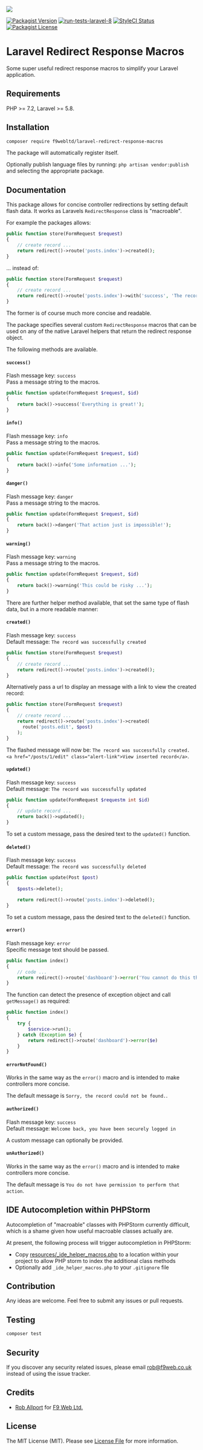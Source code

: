 ![](https://banners.beyondco.de/Laravel%20Redirect%20Response%20Macros.png?theme=light&packageManager=composer+require&packageName=f9webltd%2Flaravel-redirect-response-macros&pattern=brickWall&style=style_1&description=Some+super+useful+redirect+response+macros+to+simplify+your+Laravel+application&md=1&showWatermark=0&fontSize=100px&images=code)


[![Packagist Version](https://img.shields.io/packagist/v/f9webltd/laravel-redirect-response-macros?style=flat-square)](https://packagist.org/packages/f9webltd/laravel-redirect-response-macros)
[![run-tests-laravel-8](https://img.shields.io/github/workflow/status/f9webltd/laravel-redirect-response-macros/run-tests-laravel-8?style=flat-square)](https://github.com/f9webltd/laravel-redirect-response-macros/actions)
[![StyleCI Status](https://github.styleci.io/repos/278581318/shield)](https://github.styleci.io/repos/278581318)
[![Packagist License](https://img.shields.io/packagist/l/f9webltd/laravel-redirect-response-macros?style=flat-square)](https://packagist.org/packages/f9webltd/laravel-redirect-response-macros)

# Laravel Redirect Response Macros

Some super useful redirect response macros to simplify your Laravel application.

## Requirements

PHP >= 7.2, Laravel >= 5.8.

## Installation

``` bash
composer require f9webltd/laravel-redirect-response-macros
```

The package will automatically register itself.

Optionally publish language files by running: `php artisan vendor:publish` and selecting the appropriate package.

## Documentation

This package allows for concise controller redirections by setting default flash data. It works as Laravels `RedirectResponse` class is "macroable".

For example the packages allows:

``` php
public function store(FormRequest $request)
{
    // create record ...
    return redirect()->route('posts.index')->created();
}
```

... instead of:

``` php
public function store(FormRequest $request)
{
    // create record ...
    return redirect()->route('posts.index')->with('success', 'The record was successfully created');
}
```

The former is of course much more concise and readable.

The package specifies several custom `RedirectResponse` macros that can be used on any of the native Laravel helpers that return the redirect response object.

The following methods are available.

#### `success()`

Flash message key: `success`  
Pass a message string to the macros.

``` php
public function update(FormRequest $request, $id)
{
    return back()->success('Everything is great!');
}
```

#### `info()`

Flash message key: `info`  
Pass a message string to the macros.

``` php
public function update(FormRequest $request, $id)
{
    return back()->info('Some information ...');
}
```

#### `danger()`

Flash message key: `danger`  
Pass a message string to the macros.

``` php
public function update(FormRequest $request, $id)
{
    return back()->danger('That action just is impossible!');
}
```

#### `warning()`

Flash message key: `warning`  
Pass a message string to the macros.

``` php
public function update(FormRequest $request, $id)
{
    return back()->warning('This could be risky ...');
}
```

There are further helper method available, that set the same type of flash data, but in a more readable manner:

#### `created()`

Flash message key: `success`  
Default message: `The record was successfully created`

``` php
public function store(FormRequest $request)
{
    // create record ...
    return redirect()->route('posts.index')->created();
}
```

Alternatively pass a url to display an message with a link to view the created record:

``` php
public function store(FormRequest $request)
{
    // create record ...
    return redirect()->route('posts.index')->created(
      route('posts.edit', $post)
    );
}
```

The flashed message will now be: `The record was successfully created. <a href="/posts/1/edit" class="alert-link">View inserted record</a>`.

#### `updated()`

Flash message key: `success`  
Default message: `The record was successfully updated`

``` php
public function update(FormRequest $requestm int $id)
{
    // update record ...
    return back()->updated();
}
```

To set a custom message, pass the desired text to the `updated()` function.

#### `deleted()`

Flash message key: `success`  
Default message: `The record was successfully deleted`

``` php
public function update(Post $post)
{
    $posts->delete();

    return redirect()->route('posts.index')->deleted();
}
```

To set a custom message, pass the desired text to the `deleted()` function.

#### `error()`

Flash message key: `error`  
Specific message text should be passed.

``` php
public function index()
{
    // code ...
    return redirect()->route('dashboard')->error('You cannot do this thing!');
}
```

The function can detect the presence of exception object and call `getMessage()` as required:

``` php
public function index()
{
    try {
        $service->run();
    } catch (Exception $e) {
        return redirect()->route('dashboard')->error($e)
    }
}
```

#### `errorNotFound()`

Works in the same way as the `error()` macro and is intended to make controllers more concise. 

The default message is `Sorry, the record could not be found.`.

#### `authorized()`

Flash message key: `success`  
Default message: `Welcome back, you have been securely logged in`

A custom message can optionally be provided.

#### `unAuthorized()`

Works in the same way as the `error()` macro and is intended to make controllers more concise. 

The default message is `You do not have permission to perform that action`.

## IDE Autocompletion within PHPStorm

Autocompletion of "macroable" classes with PHPStorm currently difficult, which is a shame given how useful macroable classes actually are.

At present, the following process will trigger autocompletion in PHPStorm:

- Copy [resources/_ide_helper_macros.php](resources/_ide_helper_macros.php) to a location within your project to allow PHP storm to index the additional class methods
- Optionally add `_ide_helper_macros.php` to your `.gitignore` file

## Contribution

Any ideas are welcome. Feel free to submit any issues or pull requests.

## Testing

``` bash
composer test
```

## Security

If you discover any security related issues, please email rob@f9web.co.uk instead of using the issue tracker.

## Credits

- [Rob Allport](https://github.com/ultrono) for [F9 Web Ltd.](https://www.f9web.co.uk)

## License

The MIT License (MIT). Please see [License File](LICENSE.md) for more information.


